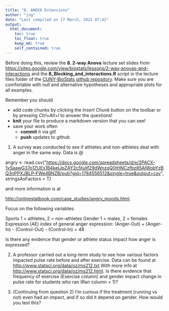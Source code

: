 ```yaml
---
title: "8. ANOVA Extensions"
author: "jsg"
date: "Last compiled on 17 March, 2022 07:41"
output:
  html_document:
    toc: true
    toc_float: true
    keep_md: true
    self_contained: true
---
```


Before doing this, review the **8. 2-way Anova** lecture set slides from 
https://sites.google.com/view/biostats/lessons/2-way-anovas-and-interactions and
the **8_Blocking_and_interactions.R** script in the lecture files folder of the
[CUNY-BioStats github repository](https://github.com/jsgosnell/CUNY-BioStats).
Make sure you are comfortable with null and alternative hypotheses and appropriate plots
for all examples.



Remember you should

* add code chunks by clicking the *Insert Chunk* button on the toolbar or by
pressing *Ctrl+Alt+I* to answer the questions!
* **knit** your file to produce a markdown version that you can see!
* save your work often 
  * **commit** it via git!
  * **push** updates to github
  


1. A survey was conducted to see if athletes and non-athletes deal with anger in
the same way.  Data is @

angry <- read.csv("https://docs.google.com/spreadsheets/d/e/2PACX-1vSaawG37o1ZUEs1B4keIJpZAY2c5tuljf29dWnzqQ0tHNCzfbz85AlWobYzBQ3nPPXJBLP-FWe4BNZB/pub?gid=1784556512&single=true&output=csv", stringsAsFactors = T)

and more information is at 

http://onlinestatbook.com/case_studies/angry_moods.html.

Focus on the following variables:

Sports
1 = athletes, 2 = non-athletes
Gender
1 = males, 2 = females
Expression (AE)
index of general anger expression: 
(Anger-Out) + (Anger-In) - (Control-Out) - (Control-In) + 48

Is there any evidence that gender or athlete status impact how anger is expressed?

2. A professor carried out a long-term study to see how various factors impacted
pulse rate before and after exercise.  Data can be found at 
http://www.statsci.org/data/oz/ms212.txt
With more info at 
http://www.statsci.org/data/oz/ms212.html.
Is there evidence that frequency of exercise
(Exercise column) and gender impact change in pulse rate for students who ran 
(Ran column = 1)?

3. (Continuing from question 2) I’m curious if the treatment (running vs not) even had an impact, and if so did it depend on gender. How would you test this?  

